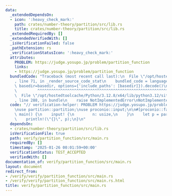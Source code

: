 ```yaml
---
data:
  _extendedDependsOn:
  - icon: ':heavy_check_mark:'
    path: crates/number-theory/partition/src/lib.rs
    title: crates/number-theory/partition/src/lib.rs
  _extendedRequiredBy: []
  _extendedVerifiedWith: []
  _isVerificationFailed: false
  _pathExtension: rs
  _verificationStatusIcon: ':heavy_check_mark:'
  attributes:
    PROBLEM: https://judge.yosupo.jp/problem/partition_function
    links:
    - https://judge.yosupo.jp/problem/partition_function
  bundledCode: "Traceback (most recent call last):\n  File \"/opt/hostedtoolcache/Python/3.12.8/x64/lib/python3.12/site-packages/onlinejudge_verify/documentation/build.py\"\
    , line 71, in _render_source_code_stat\n    bundled_code = language.bundle(stat.path,\
    \ basedir=basedir, options={'include_paths': [basedir]}).decode()\n          \
    \         ^^^^^^^^^^^^^^^^^^^^^^^^^^^^^^^^^^^^^^^^^^^^^^^^^^^^^^^^^^^^^^^^^^^^^^^^^^^^^^^^^\n\
    \  File \"/opt/hostedtoolcache/Python/3.12.8/x64/lib/python3.12/site-packages/onlinejudge_verify/languages/rust.py\"\
    , line 288, in bundle\n    raise NotImplementedError\nNotImplementedError\n"
  code: "// verification-helper: PROBLEM https://judge.yosupo.jp/problem/partition_function\n\
    \nuse partition::partition;\nuse proconio::input;\n\n#[proconio::fastout]\nfn\
    \ main() {\n    input! {\n        n: usize,\n    }\n    let p = partition::<998244353>(n);\n\
    \    println!(\"{}\", p);\n}\n"
  dependsOn:
  - crates/number-theory/partition/src/lib.rs
  isVerificationFile: true
  path: verify/partition_function/src/main.rs
  requiredBy: []
  timestamp: '2025-01-26 00:01:59+00:00'
  verificationStatus: TEST_ACCEPTED
  verifiedWith: []
documentation_of: verify/partition_function/src/main.rs
layout: document
redirect_from:
- /verify/verify/partition_function/src/main.rs
- /verify/verify/partition_function/src/main.rs.html
title: verify/partition_function/src/main.rs
---
```

